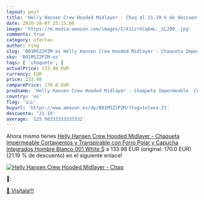 ```yaml
---
layout: post
title: 'Helly Hansen Crew Hooded Midlayer - Chaq al 21.19 % de descuento'
date: 2020-10-07 15:15:06
image: 'https://m.media-amazon.com/images/I/411zrkCq6mL._SL200_.jpg'
comments: true
category: ofertas
author: ring
slug: 'B01MSZ2PZM-es Helly Hansen Crew Hooded Midlayer - Chaqueta Impermeable...'
sku: 'B01MSZ2PZM-es'
tags: [ 'chaqueta', ]
actualPrice: 133.98 EUR
currency: EUR
price: 133.98
comparePrice: 170.0 EUR
prodname: 'Helly Hansen Crew Hooded Midlayer - Chaqueta Impermeable  Cortavientos y Transpirable  con Forro Polar y Capucha Integrados  Hombre  Blanco  001 White   S'
country: 'es'
flag: '🇪🇸'
buyurl: 'https://www.amazon.es/dp/B01MSZ2PZM/?tag=tolees-21'
descuento: '21.19'
average: '125.98333333333332'
---
```


Ahora mismo tienes [Helly Hansen Crew Hooded Midlayer - Chaqueta Impermeable  Cortavientos y Transpirable  con Forro Polar y Capucha Integrados  Hombre  Blanco  001 White   S](https://www.amazon.es/dp/B01MSZ2PZM/?tag=tolees-21) a 133.98 EUR (original: 170.0 EUR) (21.19 %  de descuento) en el siguiente enlace!

[![Helly Hansen Crew Hooded Midlayer - Chaq](https://m.media-amazon.com/images/I/411zrkCq6mL._SL200_.jpg)](https://www.amazon.es/dp/B01MSZ2PZM/?tag=tolees-21)

🔎:


[🛒 Visítala!!!](https://www.amazon.es/dp/B01MSZ2PZM/?tag=tolees-21)
